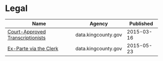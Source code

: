 # Legal

Name | Agency | Published
---- | ---- | ---------
[Court-Approved Transcriptionists](../datasets/bdjj-5xue.md) | data.kingcounty.gov | 2015-03-16
[Ex-Parte via the Clerk](../datasets/sem2-idbn.md) | data.kingcounty.gov | 2015-05-23

